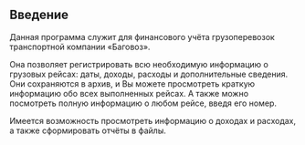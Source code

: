 ## Введение
Данная программа служит для финансового учёта грузоперевозок транспортной компании «Баговоз».  

Она позволяет регистрировать всю необходимую информацию о грузовых рейсах: даты, доходы, расходы и дополнительные сведения. Они сохраняются в архив, и Вы можете просмотреть краткую информацию обо всех выполненных рейсах. А также можно посмотреть полную информацию о любом рейсе, введя его номер. 

Имеется возможность просмотреть информацию о доходах и расходах, а также сформировать отчёты в файлы.
